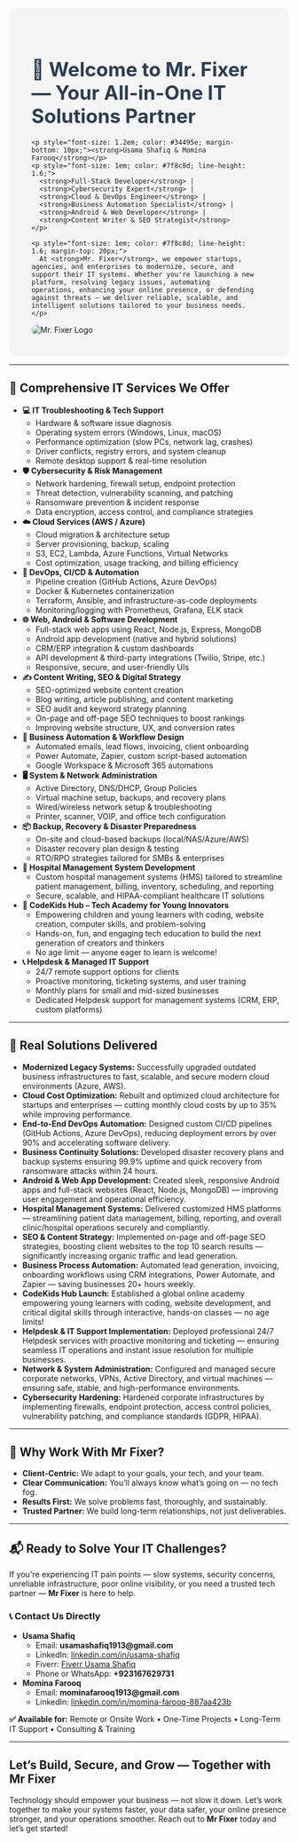 <!-- Hero Section Container -->
<div style="display: flex; align-items: center; justify-content: space-between; flex-wrap: wrap; padding: 40px; background-color: #f5f5f5; border-radius: 10px;">

  <!-- Left Section: Textual Content -->
  <div style="flex: 1; min-width: 300px; padding-right: 20px;">
    <h1 style="font-size: 2.5em; color: #2c3e50; margin-bottom: 20px;">🚀 Welcome to Mr. Fixer — Your All-in-One IT Solutions Partner</h1>

    <p style="font-size: 1.2em; color: #34495e; margin-bottom: 10px;"><strong>Usama Shafiq & Momina Farooq</strong></p>
    <p style="font-size: 1em; color: #7f8c8d; line-height: 1.6;">
      <strong>Full-Stack Developer</strong> |
      <strong>Cybersecurity Expert</strong> |
      <strong>Cloud & DevOps Engineer</strong> |
      <strong>Business Automation Specialist</strong> |
      <strong>Android & Web Developer</strong> |
      <strong>Content Writer & SEO Strategist</strong>
    </p>

    <p style="font-size: 1em; color: #7f8c8d; line-height: 1.6; margin-top: 20px;">
      At <strong>Mr. Fixer</strong>, we empower startups, agencies, and enterprises to modernize, secure, and support their IT systems. Whether you're launching a new platform, resolving legacy issues, automating operations, enhancing your online presence, or defending against threats — we deliver reliable, scalable, and intelligent solutions tailored to your business needs.
    </p>
  </div>

  <!-- Right Section: Logo Image -->
  <div style="flex: 0 0 auto; text-align: right;">
    <img src="https://yourdomain.com/path-to-your-logo.png" alt="Mr. Fixer Logo" style="max-width: 250px; height: auto; border-radius: 10px;">
  </div>

</div>

<hr>

<h2>🔧 Comprehensive IT Services We Offer</h2>

<ul>
  <li><strong>💻 IT Troubleshooting & Tech Support</strong>
    <ul>
      <li>Hardware & software issue diagnosis</li>
      <li>Operating system errors (Windows, Linux, macOS)</li>
      <li>Performance optimization (slow PCs, network lag, crashes)</li>
      <li>Driver conflicts, registry errors, and system cleanup</li>
      <li>Remote desktop support & real-time resolution</li>
    </ul>
  </li>

  <li><strong>🛡️ Cybersecurity & Risk Management</strong>
    <ul>
      <li>Network hardening, firewall setup, endpoint protection</li>
      <li>Threat detection, vulnerability scanning, and patching</li>
      <li>Ransomware prevention & incident response</li>
      <li>Data encryption, access control, and compliance strategies</li>
    </ul>
  </li>

  <li><strong>☁️ Cloud Services (AWS / Azure)</strong>
    <ul>
      <li>Cloud migration & architecture setup</li>
      <li>Server provisioning, backup, scaling</li>
      <li>S3, EC2, Lambda, Azure Functions, Virtual Networks</li>
      <li>Cost optimization, usage tracking, and billing efficiency</li>
    </ul>
  </li>

  <li><strong>🚀 DevOps, CI/CD & Automation</strong>
    <ul>
      <li>Pipeline creation (GitHub Actions, Azure DevOps)</li>
      <li>Docker & Kubernetes containerization</li>
      <li>Terraform, Ansible, and infrastructure-as-code deployments</li>
      <li>Monitoring/logging with Prometheus, Grafana, ELK stack</li>
    </ul>
  </li>

  <li><strong>🌐 Web, Android & Software Development</strong>
    <ul>
      <li>Full-stack web apps using React, Node.js, Express, MongoDB</li>
      <li>Android app development (native and hybrid solutions)</li>
      <li>CRM/ERP integration & custom dashboards</li>
      <li>API development & third-party integrations (Twilio, Stripe, etc.)</li>
      <li>Responsive, secure, and user-friendly UIs</li>
    </ul>
  </li>

  <li><strong>✍️ Content Writing, SEO & Digital Strategy</strong>
    <ul>
      <li>SEO-optimized website content creation</li>
      <li>Blog writing, article publishing, and content marketing</li>
      <li>SEO audit and keyword strategy planning</li>
      <li>On-page and off-page SEO techniques to boost rankings</li>
      <li>Improving website structure, UX, and conversion rates</li>
    </ul>
  </li>

  <li><strong>🔄 Business Automation & Workflow Design</strong>
    <ul>
      <li>Automated emails, lead flows, invoicing, client onboarding</li>
      <li>Power Automate, Zapier, custom script-based automation</li>
      <li>Google Workspace & Microsoft 365 automations</li>
    </ul>
  </li>

  <li><strong>🖥️ System & Network Administration</strong>
    <ul>
      <li>Active Directory, DNS/DHCP, Group Policies</li>
      <li>Virtual machine setup, backups, and recovery plans</li>
      <li>Wired/wireless network setup & troubleshooting</li>
      <li>Printer, scanner, VOIP, and office tech configuration</li>
    </ul>
  </li>

  <li><strong>📦 Backup, Recovery & Disaster Preparedness</strong>
    <ul>
      <li>On-site and cloud-based backups (local/NAS/Azure/AWS)</li>
      <li>Disaster recovery plan design & testing</li>
      <li>RTO/RPO strategies tailored for SMBs & enterprises</li>
    </ul>
  </li>

  <li><strong>🏥 Hospital Management System Development</strong>
    <ul>
      <li>Custom hospital management systems (HMS) tailored to streamline patient management, billing, inventory, scheduling, and reporting</li>
      <li>Secure, scalable, and HIPAA-compliant healthcare IT solutions</li>
    </ul>
  </li>

  <li><strong>🧠 CodeKids Hub – Tech Academy for Young Innovators</strong>
    <ul>
      <li>Empowering children and young learners with coding, website creation, computer skills, and problem-solving</li>
      <li>Hands-on, fun, and engaging tech education to build the next generation of creators and thinkers</li>
      <li>No age limit — anyone eager to learn is welcome!</li>
    </ul>
  </li>

  <li><strong>📞 Helpdesk & Managed IT Support</strong>
    <ul>
      <li>24/7 remote support options for clients</li>
      <li>Proactive monitoring, ticketing systems, and user training</li>
      <li>Monthly plans for small and mid-sized businesses</li>
      <li>Dedicated Helpdesk support for management systems (CRM, ERP, custom platforms)</li>
    </ul>
  </li>
</ul>

<hr>

<h2>💼 Real Solutions Delivered</h2>

<ul> <li><strong>Modernized Legacy Systems:</strong> Successfully upgraded outdated business infrastructures to fast, scalable, and secure modern cloud environments (Azure, AWS).</li> <li><strong>Cloud Cost Optimization:</strong> Rebuilt and optimized cloud architecture for startups and enterprises — cutting monthly cloud costs by up to 35% while improving performance.</li> <li><strong>End-to-End DevOps Automation:</strong> Designed custom CI/CD pipelines (GitHub Actions, Azure DevOps), reducing deployment errors by over 90% and accelerating software delivery.</li> <li><strong>Business Continuity Solutions:</strong> Developed disaster recovery plans and backup systems ensuring 99.9% uptime and quick recovery from ransomware attacks within 24 hours.</li> <li><strong>Android & Web App Development:</strong> Created sleek, responsive Android apps and full-stack websites (React, Node.js, MongoDB) — improving user engagement and operational efficiency.</li> <li><strong>Hospital Management Systems:</strong> Delivered customized HMS platforms — streamlining patient data management, billing, reporting, and overall clinic/hospital operations securely and compliantly.</li> <li><strong>SEO & Content Strategy:</strong> Implemented on-page and off-page SEO strategies, boosting client websites to the top 10 search results — significantly increasing organic traffic and lead generation.</li> <li><strong>Business Process Automation:</strong> Automated lead generation, invoicing, onboarding workflows using CRM integrations, Power Automate, and Zapier — saving businesses 20+ hours weekly.</li> <li><strong>CodeKids Hub Launch:</strong> Established a global online academy empowering young learners with coding, website development, and critical digital skills through interactive, hands-on classes — no age limits!</li> <li><strong>Helpdesk & IT Support Implementation:</strong> Deployed professional 24/7 Helpdesk services with proactive monitoring and ticketing — ensuring seamless IT operations and instant issue resolution for multiple businesses.</li> <li><strong>Network & System Administration:</strong> Configured and managed secure corporate networks, VPNs, Active Directory, and virtual machines — ensuring safe, stable, and high-performance environments.</li> <li><strong>Cybersecurity Hardening:</strong> Hardened corporate infrastructures by implementing firewalls, endpoint protection, access control policies, vulnerability patching, and compliance standards (GDPR, HIPAA).</li> </ul>

<hr>

<h2>🌟 Why Work With Mr Fixer?</h2>

<ul>
  <li><strong>Client-Centric:</strong> We adapt to your goals, your tech, and your team.</li>
  <li><strong>Clear Communication:</strong> You’ll always know what’s going on — no tech fog.</li>
  <li><strong>Results First:</strong> We solve problems fast, thoroughly, and sustainably.</li>
  <li><strong>Trusted Partner:</strong> We build long-term relationships, not just deliverables.</li>
</ul>

<hr>

<h2>📬 Ready to Solve Your IT Challenges?</h2>

<p>If you're experiencing IT pain points — slow systems, security concerns, unreliable infrastructure, poor online visibility, or you need a trusted tech partner — <strong>Mr Fixer</strong> is here to help.</p>

<h3>📞 Contact Us Directly</h3>

<ul>
  <li><strong>Usama Shafiq</strong>
    <ul>
      <li>Email: <strong>usamashafiq1913@gmail.com</strong></li>
      <li>LinkedIn: <a href="https://linkedin.com/in/usama-shafiq">linkedin.com/in/usama-shafiq</a></li>
      <li>Fiverr: <a href="https://www.fiverr.com/s/akE9j8W">Fiverr Usama Shafiq</a></li>
      <li>Phone or WhatsApp: <strong>+923167629731</strong></li>
    </ul>
  </li>

  <li><strong>Momina Farooq</strong>
    <ul>
      <li>Email: <strong>mominafarooq1913@gmail.com</strong></li>
      <li>LinkedIn: <a href="https://www.linkedin.com/in/momina-farooq-887aa423b">linkedin.com/in/momina-farooq-887aa423b</a></li>
    </ul>
  </li>
</ul>

<p><strong>✅ Available for:</strong> Remote or Onsite Work • One-Time Projects • Long-Term IT Support • Consulting & Training</p>

<hr>

<h2>Let’s Build, Secure, and Grow — Together with Mr Fixer</h2>

<p>Technology should empower your business — not slow it down. Let’s work together to make your systems faster, your data safer, your online presence stronger, and your operations smoother. Reach out to <strong>Mr Fixer</strong> today and let’s get started!</p>
